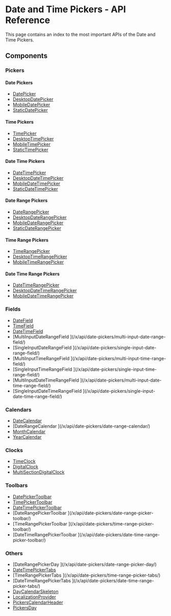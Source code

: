 # Date and Time Pickers - API Reference

<p class="description">This page contains an index to the most important APIs of the Date and Time Pickers.</p>

## Components

### Pickers

#### Date Pickers

- [DatePicker](/x/api/date-pickers/date-picker/)
- [DesktopDatePicker](/x/api/date-pickers/desktop-date-picker/)
- [MobileDatePicker](/x/api/date-pickers/mobile-date-picker/)
- [StaticDatePicker](/x/api/date-pickers/static-date-picker/)

#### Time Pickers

- [TimePicker](/x/api/date-pickers/time-picker/)
- [DesktopTimePicker](/x/api/date-pickers/desktop-time-picker/)
- [MobileTimePicker](/x/api/date-pickers/mobile-time-picker/)
- [StaticTimePicker](/x/api/date-pickers/static-time-picker/)

#### Date Time Pickers

- [DateTimePicker](/x/api/date-pickers/date-time-picker/)
- [DesktopDateTimePicker](/x/api/date-pickers/desktop-date-time-picker/)
- [MobileDateTimePicker](/x/api/date-pickers/mobile-date-time-picker/)
- [StaticDateTimePicker](/x/api/date-pickers/static-date-time-picker/)

#### Date Range Pickers [<span class="plan-pro"></span>](/x/introduction/licensing/#pro-plan 'Pro plan')

- [DateRangePicker](/x/api/date-pickers/date-range-picker/)
- [DesktopDateRangePicker](/x/api/date-pickers/desktop-date-range-picker/)
- [MobileDateRangePicker](/x/api/date-pickers/mobile-date-range-picker/)
- [StaticDateRangePicker](/x/api/date-pickers/static-date-range-picker/)

#### Time Range Pickers [<span class="plan-pro"></span>](/x/introduction/licensing/#pro-plan 'Pro plan')

- [TimeRangePicker](/x/api/date-pickers/time-range-picker/)
- [DesktopTimeRangePicker](/x/api/date-pickers/desktop-time-range-picker/)
- [MobileTimeRangePicker](/x/api/date-pickers/mobile-time-range-picker/)

#### Date Time Range Pickers [<span class="plan-pro"></span>](/x/introduction/licensing/#pro-plan 'Pro plan')

- [DateTimeRangePicker](/x/api/date-pickers/date-time-range-picker/)
- [DesktopDateTimeRangePicker](/x/api/date-pickers/desktop-date-time-range-picker/)
- [MobileDateTimeRangePicker](/x/api/date-pickers/mobile-date-time-range-picker/)

### Fields

- [DateField](/x/api/date-pickers/date-field/)
- [TimeField](/x/api/date-pickers/time-field/)
- [DateTimeField](/x/api/date-pickers/date-time-field/)
- [MultiInputDateRangeField [<span class="plan-pro"></span>](/x/introduction/licensing/#pro-plan 'Pro plan')](/x/api/date-pickers/multi-input-date-range-field/)
- [SingleInputDateRangeField [<span class="plan-pro"></span>](/x/introduction/licensing/#pro-plan 'Pro plan')](/x/api/date-pickers/single-input-date-range-field/)
- [MultiInputTimeRangeField [<span class="plan-pro"></span>](/x/introduction/licensing/#pro-plan 'Pro plan')](/x/api/date-pickers/multi-input-time-range-field/)
- [SingleInputTimeRangeField [<span class="plan-pro"></span>](/x/introduction/licensing/#pro-plan 'Pro plan')](/x/api/date-pickers/single-input-time-range-field/)
- [MultiInputDateTimeRangeField [<span class="plan-pro"></span>](/x/introduction/licensing/#pro-plan 'Pro plan')](/x/api/date-pickers/multi-input-date-time-range-field/)
- [SingleInputDateTimeRangeField [<span class="plan-pro"></span>](/x/introduction/licensing/#pro-plan 'Pro plan')](/x/api/date-pickers/single-input-date-time-range-field/)

### Calendars

- [DateCalendar](/x/api/date-pickers/date-calendar/)
- [DateRangeCalendar [<span class="plan-pro"></span>](/x/introduction/licensing/#pro-plan 'Pro plan')](/x/api/date-pickers/date-range-calendar/)
- [MonthCalendar](/x/api/date-pickers/month-calendar/)
- [YearCalendar](/x/api/date-pickers/year-calendar/)

### Clocks

- [TimeClock](/x/api/date-pickers/time-clock/)
- [DigitalClock](/x/api/date-pickers/digital-clock/)
- [MultiSectionDigitalClock](/x/api/date-pickers/multi-section-digital-clock/)

### Toolbars

- [DatePickerToolbar](/x/api/date-pickers/date-picker-toolbar/)
- [TimePickerToolbar](/x/api/date-pickers/time-picker-toolbar/)
- [DateTimePickerToolbar](/x/api/date-pickers/date-time-picker-toolbar/)
- [DateRangePickerToolbar [<span class="plan-pro"></span>](/x/introduction/licensing/#pro-plan 'Pro plan')](/x/api/date-pickers/date-range-picker-toolbar/)
- [TimeRangePickerToolbar [<span class="plan-pro"></span>](/x/introduction/licensing/#pro-plan 'Pro plan')](/x/api/date-pickers/time-range-picker-toolbar/)
- [DateTimeRangePickerToolbar [<span class="plan-pro"></span>](/x/introduction/licensing/#pro-plan 'Pro plan')](/x/api/date-pickers/date-time-range-picker-toolbar/)

### Others

- [DateRangePickerDay [<span class="plan-pro"></span>](/x/introduction/licensing/#pro-plan 'Pro plan')](/x/api/date-pickers/date-range-picker-day/)
- [DateTimePickerTabs](/x/api/date-pickers/date-time-picker-tabs/)
- [TimeRangePickerTabs [<span class="plan-pro"></span>](/x/introduction/licensing/#pro-plan 'Pro plan')](/x/api/date-pickers/time-range-picker-tabs/)
- [DateTimeRangePickerTabs [<span class="plan-pro"></span>](/x/introduction/licensing/#pro-plan 'Pro plan')](/x/api/date-pickers/date-time-range-picker-tabs/)
- [DayCalendarSkeleton](/x/api/date-pickers/day-calendar-skeleton/)
- [LocalizationProvider](/x/api/date-pickers/localization-provider/)
- [PickersCalendarHeader](/x/api/date-pickers/pickers-calendar-header/)
- [PickersDay](/x/api/date-pickers/pickers-day/)

